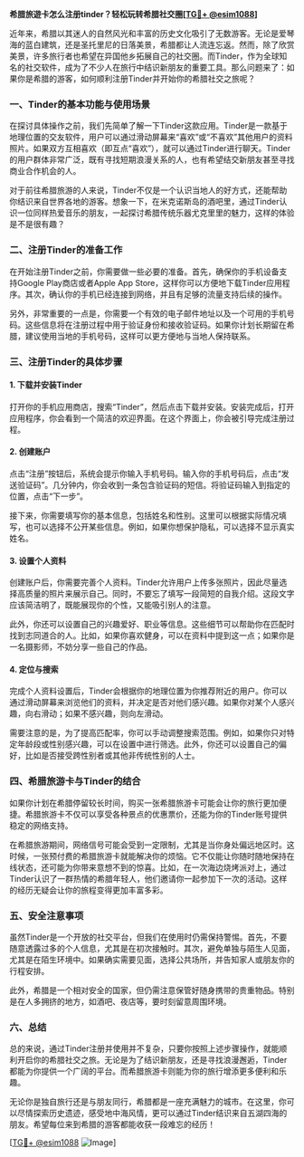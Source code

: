 **希腊旅遊卡怎么注册tinder？轻松玩转希腊社交圈[[TG💪+ @esim1088](https://t.me/s/esim1088)]**

近年来，希腊以其迷人的自然风光和丰富的历史文化吸引了无数游客。无论是爱琴海的蓝白建筑，还是圣托里尼的日落美景，希腊都让人流连忘返。然而，除了欣赏美景，许多旅行者也希望在异国他乡拓展自己的社交圈。而Tinder，作为全球知名的社交软件，成为了不少人在旅行中结识新朋友的重要工具。那么问题来了：如果你是希腊的游客，如何顺利注册Tinder并开始你的希腊社交之旅呢？

### 一、Tinder的基本功能与使用场景

在探讨具体操作之前，我们先简单了解一下Tinder这款应用。Tinder是一款基于地理位置的交友软件，用户可以通过滑动屏幕来“喜欢”或“不喜欢”其他用户的资料照片。如果双方互相喜欢（即互点“喜欢”），就可以通过Tinder进行聊天。Tinder的用户群体非常广泛，既有寻找短期浪漫关系的人，也有希望结交新朋友甚至寻找商业合作机会的人。

对于前往希腊旅游的人来说，Tinder不仅是一个认识当地人的好方式，还能帮助你结识来自世界各地的游客。想象一下，在米克诺斯岛的酒吧里，通过Tinder认识一位同样热爱音乐的朋友，一起探讨希腊传统乐器尤克里里的魅力，这样的体验是不是很有趣？

### 二、注册Tinder的准备工作

在开始注册Tinder之前，你需要做一些必要的准备。首先，确保你的手机设备支持Google Play商店或者Apple App Store，这样你可以方便地下载Tinder应用程序。其次，确认你的手机已经连接到网络，并且有足够的流量支持后续的操作。

另外，非常重要的一点是，你需要一个有效的电子邮件地址以及一个可用的手机号码。这些信息将在注册过程中用于验证身份和接收验证码。如果你计划长期留在希腊，建议使用当地的手机号码，这样可以更方便地与当地人保持联系。

### 三、注册Tinder的具体步骤

#### 1. 下载并安装Tinder

打开你的手机应用商店，搜索“Tinder”，然后点击下载并安装。安装完成后，打开应用程序，你会看到一个简洁的欢迎界面。在这个界面上，你会被引导完成注册过程。

#### 2. 创建账户

点击“注册”按钮后，系统会提示你输入手机号码。输入你的手机号码后，点击“发送验证码”。几分钟内，你会收到一条包含验证码的短信。将验证码输入到指定的位置，点击“下一步”。

接下来，你需要填写你的基本信息，包括姓名和性别。这里可以根据实际情况填写，也可以选择不公开某些信息。例如，如果你想保护隐私，可以选择不显示真实姓名。

#### 3. 设置个人资料

创建账户后，你需要完善个人资料。Tinder允许用户上传多张照片，因此尽量选择高质量的照片来展示自己。同时，不要忘了填写一段简短的自我介绍。这段文字应该简洁明了，既能展现你的个性，又能吸引别人的注意。

此外，你还可以设置自己的兴趣爱好、职业等信息。这些细节可以帮助你在匹配时找到志同道合的人。比如，如果你喜欢健身，可以在资料中提到这一点；如果你是一名摄影师，不妨分享一些自己的作品。

#### 4. 定位与搜索

完成个人资料设置后，Tinder会根据你的地理位置为你推荐附近的用户。你可以通过滑动屏幕来浏览他们的资料，并决定是否对他们感兴趣。如果你对某个人感兴趣，向右滑动；如果不感兴趣，则向左滑动。

需要注意的是，为了提高匹配率，你可以手动调整搜索范围。例如，如果你只对特定年龄段或性别感兴趣，可以在设置中进行筛选。此外，你还可以设置自己的偏好，比如是否接受跨性别者或其他非传统性别的人士。

### 四、希腊旅游卡与Tinder的结合

如果你计划在希腊停留较长时间，购买一张希腊旅游卡可能会让你的旅行更加便捷。希腊旅游卡不仅可以享受各种景点的优惠票价，还能为你的Tinder账号提供稳定的网络支持。

在希腊旅游期间，网络信号可能会受到一定限制，尤其是当你身处偏远地区时。这时候，一张预付费的希腊旅游卡就能解决你的烦恼。它不仅能让你随时随地保持在线状态，还可能为你带来意想不到的惊喜。比如，在一次海边烧烤派对上，通过Tinder认识了一群热情的希腊年轻人，他们邀请你一起参加下一次的活动。这样的经历无疑会让你的旅程变得更加丰富多彩。

### 五、安全注意事项

虽然Tinder是一个开放的社交平台，但我们在使用时仍需保持警惕。首先，不要随意透露过多的个人信息，尤其是在初次接触时。其次，避免单独与陌生人见面，尤其是在陌生环境中。如果确实需要见面，选择公共场所，并告知家人或朋友你的行程安排。

此外，希腊是一个相对安全的国家，但仍需注意保管好随身携带的贵重物品。特别是在人多拥挤的地方，如酒吧、夜店等，要时刻留意周围环境。

### 六、总结

总的来说，通过Tinder注册并使用并不复杂，只要你按照上述步骤操作，就能顺利开启你的希腊社交之旅。无论是为了结识新朋友，还是寻找浪漫邂逅，Tinder都能为你提供一个广阔的平台。而希腊旅游卡则能为你的旅行增添更多便利和乐趣。

无论你是独自旅行还是与朋友同行，希腊都是一座充满魅力的城市。在这里，你可以尽情探索历史遗迹，感受地中海风情，更可以通过Tinder结识来自五湖四海的朋友。希望每位来到希腊的游客都能收获一段难忘的经历！

[[TG💪+ @esim1088](https://t.me/s/esim1088) ![Image](https://i.postimg.cc/4NQfJmqS/Snipaste-2025-05-13-00-14-12.png)]